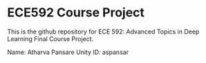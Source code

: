 # ECE592 Course Project

This is the github repository for ECE 592: Advanced Topics in Deep Learning Final Course Project.

Name: Atharva Pansare
Unity ID: aspansar

